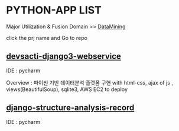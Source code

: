 # PYTHON-APP LIST

Major Utilization & Fusion Domain >> [DataMining](https://github.com/devsacti/DataMining)

click the prj name and Go to repo


## [devsacti-django3-webservice](https://github.com/devsacti/devsacti-django3-webservice)
IDE : pycharm

Overview : 파이썬 기반 데이터분석 플랫폼 구현 with html-css, ajax of js , views(BeautifulSoup), sqlite3, AWS EC2 to deploy

## [django-structure-analysis-record](https://github.com/devsacti/WEB-APP/blob/main/PYTHON-APP/django-structure.txt)
IDE : pycharm
